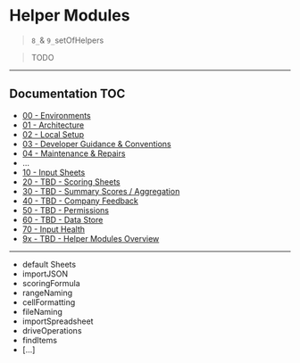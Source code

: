 # Helper Modules

> `8_`& `9_`setOfHelpers

> TODO

---

## Documentation TOC

+ [00 - Environments](00-environment.md)
+ [01 - Architecture](01-architecture.md)
+ [02 - Local Setup](02-setup.md)
+ [03 - Developer Guidance & Conventions](03-guidance-conventions.md)
+ [04 - Maintenance & Repairs](04-maintenance.md)
+ ...
+ [10 - Input Sheets](10-input-sheets-main.md)
+ [20 - TBD - Scoring Sheets](20-scoring-sheets-main.md)
+ [30 - TBD - Summary Scores / Aggregation](#)
+ [40 - TBD - Company Feedback](#)
+ [50 - TBD - Permissions](#)
+ [60 - TBD - Data Store](60-data-store-main.md)
+ [70 - Input Health](70-input-health.md)
+ [9x - TBD - Helper Modules Overview](90-helper-function.md)

---


+ default Sheets
+ importJSON
+ scoringFormula
+ rangeNaming
+ cellFormatting
+ fileNaming
+ importSpreadsheet
+ driveOperations
+ findItems
+ [...]
